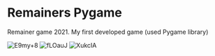 # Remainers Pygame
 Remainer game 2021. My first developed game (used Pygame library)

![E9my+8](https://github.com/Yusuf-Belkhiri/Remainers-Pygame/assets/89236580/dffa1cf4-e781-4030-b370-c25b892a3eda)
![fLOauJ](https://github.com/Yusuf-Belkhiri/Remainers-Pygame/assets/89236580/a7d4eff1-b6f7-4e40-bef6-eb84ebb0f77e)
![XukcIA](https://github.com/Yusuf-Belkhiri/Remainers-Pygame/assets/89236580/ad48652d-c6e7-4a71-b7b4-f6c61b378b99)
